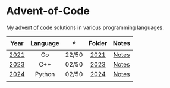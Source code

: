 # Advent-of-Code

My [advent of code](https://adventofcode.com/) solutions in various programming languages. 

| Year | Language | ⭐️ | Folder | Notes |
|:----:|:--------:|:-----:|:------:|:------:|
| [2021](https://adventofcode.com/2021) |    Go    | 22/50 | [2021](./2021/) |  [Notes](./2021/README.md)  |
| [2023](https://adventofcode.com/2023) |    C++   | 02/50 | [2023](./2023/) |  [Notes](./2023/README.md)  |
| [2024](https://adventofcode.com/2024) |    Python   | 02/50 | [2024](./2024/) |  [Notes](./2024/README.md)  |
|      |          |       |        |        |
